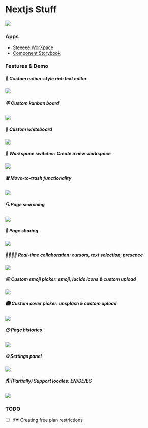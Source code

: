 # Nextjs Stuff

![](./docs/img/landing.png)

### Apps

- [Steeeee WorXpace](https://worxpace.steeeee0223.vercel.app/)
- [Component Storybook](https://storybook.steeeee0223.vercel.app/)

### Features & Demo

##### 🤑 Custom notion-style rich text editor

![](./docs/img/notion-editor.png)

##### 🪧 Custom kanban board

![](./docs/img/kanban.png)

##### 💅 Custom whiteboard

![](./docs/img/whiteboard.png)

##### 🚀 Workspace switcher: Create a new workspace

![](./docs/img/workspace-switcher.png)

##### 🗑️ Move-to-trash functionality

![](./docs/img/trash.png)

##### 🔍 Page searching

![](./docs/img/searching.png)

##### 🔗 Page sharing

![](./docs/img/sharing.png)

##### 👨‍👨‍👧‍👦 Real-time collaboration: cursors, text selection, presence

![](./docs/img/collaborative.png)

##### 😜 Custom emoji picker: emoji, lucide icons & custom upload

![](./docs/img/icon-picker.png)

##### 🏙️ Custom cover picker: unsplash & custom upload

![](./docs/img/cover-picker.png)

##### 🕑 Page histories

![](./docs/img/history.png)

##### ⚙️ Settings panel

![](./docs/img/settings-panel.png)

##### 🌎 (Partially) Support locales: EN/DE/ES

![](./docs/img/i18n.png)

### TODO

- [ ] 🗺️ Creating free plan restrictions
